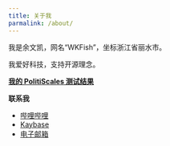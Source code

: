 ```yaml
---
title: 关于我
parmalink: /about/
---
```

我是余文凯，网名“WKFish”，坐标浙江省丽水市。

我爱好科技，支持开源理念。

[**我的 PolitiScales 测试结果**](https://politiscales.party/results?bTA9NTcmbTE9MjEmajE9MjkmajA9MzMmcDA9NTAmcDE9NSZjMD01NSZmZW1pPTM4JmMxPTUmczE9MzMmczA9MzMmYjE9MTcmYjA9NjImZTA9MzEmZTE9MzYmdDE9MjQmdDA9Mjk=)

**联系我**
- [哔哩哔哩](https://space.bilibili.com/15583933)
- [Kaybase](https://keybase.io/wkfish)
- [电子邮箱](mailto:imwkfish@outlook.com)
